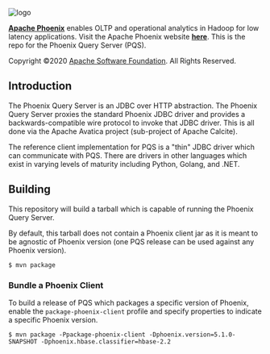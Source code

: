 <!--
Licensed to the Apache Software Foundation (ASF) under one or more
contributor license agreements.  See the NOTICE file distributed with
this work for additional information regarding copyright ownership.
The ASF licenses this file to You under the Apache License, Version 2.0
(the "License"); you may not use this file except in compliance with
the License.  You may obtain a copy of the License at

http://www.apache.org/licenses/LICENSE-2.0

Unless required by applicable law or agreed to in writing, software
distributed under the License is distributed on an "AS IS" BASIS,
WITHOUT WARRANTIES OR CONDITIONS OF ANY KIND, either express or implied.
See the License for the specific language governing permissions and
limitations under the License.
-->

![logo](https://phoenix.apache.org/images/phoenix-logo-small.png)

<b>[Apache Phoenix](http://phoenix.apache.org/)</b> enables OLTP and operational analytics in Hadoop for low latency applications. Visit the Apache Phoenix website <b>[here](http://phoenix.apache.org/)</b>. This is the repo for the Phoenix Query Server (PQS).

Copyright ©2020 [Apache Software Foundation](http://www.apache.org/). All Rights Reserved.

## Introduction

The Phoenix Query Server is an JDBC over HTTP abstraction. The Phoenix Query Server proxies the standard
Phoenix JDBC driver and provides a backwards-compatible wire protocol to invoke that JDBC driver. This is
all done via the Apache Avatica project (sub-project of Apache Calcite).

The reference client implementation for PQS is a "thin" JDBC driver which can communicate with PQS. There
are drivers in other languages which exist in varying levels of maturity including Python, Golang, and .NET.

## Building

This repository will build a tarball which is capable of running the Phoenix Query Server.

By default, this tarball does not contain a Phoenix client jar as it is meant to be agnostic
of Phoenix version (one PQS release can be used against any Phoenix version).

```
$ mvn package
```

### Bundle a Phoenix Client

To build a release of PQS which packages a specific version of Phoenix, enable the `package-phoenix-client` profile
and specify properties to indicate a specific Phoenix version.

```
$ mvn package -Ppackage-phoenix-client -Dphoenix.version=5.1.0-SNAPSHOT -Dphoenix.hbase.classifier=hbase-2.2
```
